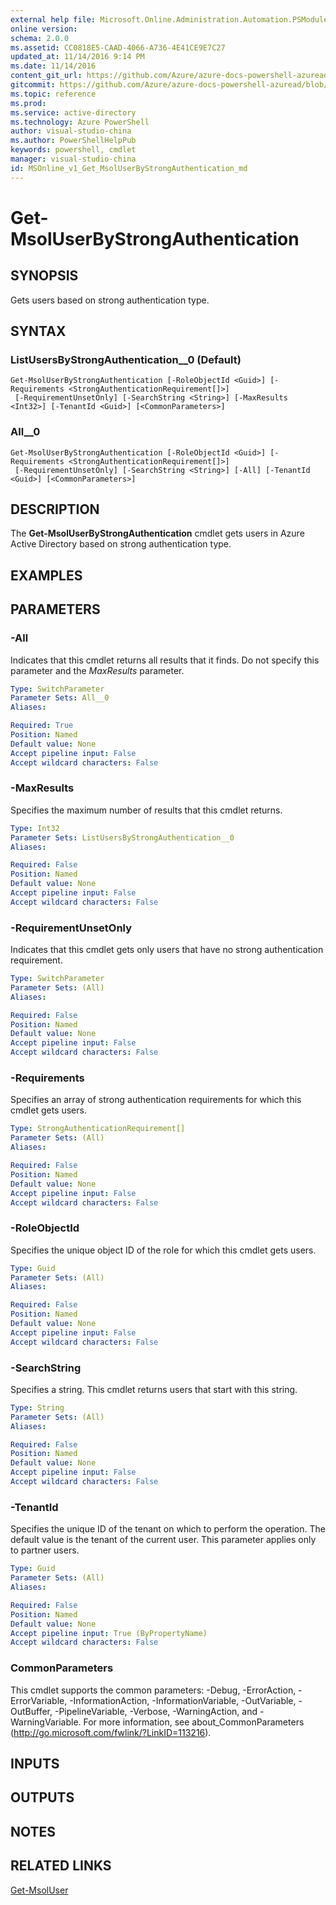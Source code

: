 ```yaml
---
external help file: Microsoft.Online.Administration.Automation.PSModule.dll-Help.xml
online version:
schema: 2.0.0
ms.assetid: CC0818E5-CAAD-4066-A736-4E41CE9E7C27
updated_at: 11/14/2016 9:14 PM
ms.date: 11/14/2016
content_git_url: https://github.com/Azure/azure-docs-powershell-azuread/blob/master/Azure%20AD%20Cmdlets/MSOnline/v1/Get-MsolUserByStrongAuthentication.md
gitcommit: https://github.com/Azure/azure-docs-powershell-azuread/blob/2fc7c934766545163d747d78fd2431e341b5bd4f/Azure%20AD%20Cmdlets/MSOnline/v1/Get-MsolUserByStrongAuthentication.md
ms.topic: reference
ms.prod: 
ms.service: active-directory
ms.technology: Azure PowerShell
author: visual-studio-china
ms.author: PowerShellHelpPub
keywords: powershell, cmdlet
manager: visual-studio-china
id: MSOnline_v1_Get_MsolUserByStrongAuthentication_md
---
```


# Get-MsolUserByStrongAuthentication

## SYNOPSIS
Gets users based on strong authentication type.

## SYNTAX

### ListUsersByStrongAuthentication__0 (Default)
```
Get-MsolUserByStrongAuthentication [-RoleObjectId <Guid>] [-Requirements <StrongAuthenticationRequirement[]>]
 [-RequirementUnsetOnly] [-SearchString <String>] [-MaxResults <Int32>] [-TenantId <Guid>] [<CommonParameters>]
```

### All__0
```
Get-MsolUserByStrongAuthentication [-RoleObjectId <Guid>] [-Requirements <StrongAuthenticationRequirement[]>]
 [-RequirementUnsetOnly] [-SearchString <String>] [-All] [-TenantId <Guid>] [<CommonParameters>]
```

## DESCRIPTION
The **Get-MsolUserByStrongAuthentication** cmdlet gets users in Azure Active Directory based on strong authentication type.

## EXAMPLES


## PARAMETERS

### -All
Indicates that this cmdlet returns all results that it finds.
Do not specify this parameter and the _MaxResults_ parameter.

```yaml
Type: SwitchParameter
Parameter Sets: All__0
Aliases:

Required: True
Position: Named
Default value: None
Accept pipeline input: False
Accept wildcard characters: False
```

### -MaxResults
Specifies the maximum number of results that this cmdlet returns.

```yaml
Type: Int32
Parameter Sets: ListUsersByStrongAuthentication__0
Aliases:

Required: False
Position: Named
Default value: None
Accept pipeline input: False
Accept wildcard characters: False
```

### -RequirementUnsetOnly
Indicates that this cmdlet gets only users that have no strong authentication requirement.

```yaml
Type: SwitchParameter
Parameter Sets: (All)
Aliases:

Required: False
Position: Named
Default value: None
Accept pipeline input: False
Accept wildcard characters: False
```

### -Requirements
Specifies an array of strong authentication requirements for which this cmdlet gets users.

```yaml
Type: StrongAuthenticationRequirement[]
Parameter Sets: (All)
Aliases:

Required: False
Position: Named
Default value: None
Accept pipeline input: False
Accept wildcard characters: False
```

### -RoleObjectId
Specifies the unique object ID of the role for which this cmdlet gets users.


```yaml
Type: Guid
Parameter Sets: (All)
Aliases:

Required: False
Position: Named
Default value: None
Accept pipeline input: False
Accept wildcard characters: False
```

### -SearchString
Specifies a string.
This cmdlet returns users that start with this string.

```yaml
Type: String
Parameter Sets: (All)
Aliases:

Required: False
Position: Named
Default value: None
Accept pipeline input: False
Accept wildcard characters: False
```

### -TenantId
Specifies the unique ID of the tenant on which to perform the operation.
The default value is the tenant of the current user.
This parameter applies only to partner users.

```yaml
Type: Guid
Parameter Sets: (All)
Aliases:

Required: False
Position: Named
Default value: None
Accept pipeline input: True (ByPropertyName)
Accept wildcard characters: False
```

### CommonParameters
This cmdlet supports the common parameters: -Debug, -ErrorAction, -ErrorVariable, -InformationAction, -InformationVariable, -OutVariable, -OutBuffer, -PipelineVariable, -Verbose, -WarningAction, and -WarningVariable. For more information, see about_CommonParameters (http://go.microsoft.com/fwlink/?LinkID=113216).

## INPUTS

## OUTPUTS

## NOTES

## RELATED LINKS
[Get-MsolUser](xref:MSOnline/v1/Get-MsolUser.md)
